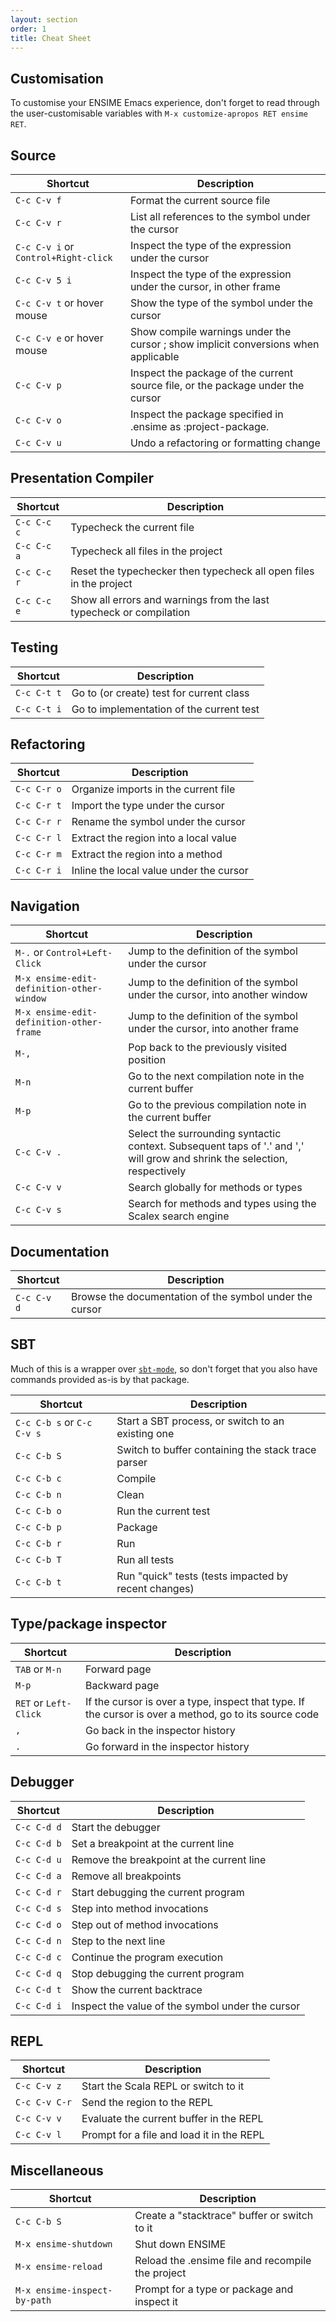 ```yaml
---
layout: section
order: 1
title: Cheat Sheet
---
```


## Customisation

To customise your ENSIME Emacs experience, don't forget to read through the user-customisable variables with `M-x customize-apropos RET ensime RET`.

## Source

| Shortcut    | Description |
|-------------|-------------|
| `C-c C-v f` | Format the current source file |
| `C-c C-v r` | List all references to the symbol under the cursor |
| `C-c C-v i` or `Control+Right-click` | Inspect the type of the expression under the cursor |
| `C-c C-v 5 i` | Inspect the type of the expression under the cursor, in other frame |
| `C-c C-v t` or hover mouse | Show the type of the symbol under the cursor |
| `C-c C-v e` or hover mouse | Show compile warnings under the cursor ; show implicit conversions when applicable |
| `C-c C-v p` | Inspect the package of the current source file, or the package under the cursor |
| `C-c C-v o` | Inspect the package specified in .ensime as :project-package. |
| `C-c C-v u` | Undo a refactoring or formatting change |

## Presentation Compiler

| Shortcut    | Description |
|-------------|-------------|
| `C-c C-c c` | Typecheck the current file |
| `C-c C-c a` | Typecheck all files in the project |
| `C-c C-c r` | Reset the typechecker then typecheck all open files in the project |
| `C-c C-c e` | Show all errors and warnings from the last typecheck or compilation |


## Testing

| Shortcut    | Description |
|-------------|-------------|
| `C-c C-t t` | Go to (or create) test for current class |
| `C-c C-t i` | Go to implementation of the current test |

## Refactoring

| Shortcut    | Description |
|-------------|-------------|
| `C-c C-r o` | Organize imports in the current file |
| `C-c C-r t` | Import the type under the cursor |
| `C-c C-r r` | Rename the symbol under the cursor |
| `C-c C-r l` | Extract the region into a local value |
| `C-c C-r m` | Extract the region into a method |
| `C-c C-r i` | Inline the local value under the cursor |

## Navigation

| Shortcut    | Description |
|-------------|-------------|
| `M-.` or `Control+Left-Click` | Jump to the definition of the symbol under the cursor |
| `M-x ensime-edit-definition-other-window` | Jump to the definition of the symbol under the cursor, into another window |
| `M-x ensime-edit-definition-other-frame` | Jump to the definition of the symbol under the cursor, into another frame |
| `M-,` | Pop back to the previously visited position |
| `M-n` | Go to the next compilation note in the current buffer |
| `M-p` | Go to the previous compilation note in the current buffer |
| `C-c C-v .` | Select the surrounding syntactic context. Subsequent taps of '.' and ',' will grow and shrink the selection, respectively |
| `C-c C-v v` | Search globally for methods or types |
| `C-c C-v s` | Search for methods and types using the Scalex search engine |

## Documentation

| Shortcut    | Description |
|-------------|-------------|
| `C-c C-v d` | Browse the documentation of the symbol under the cursor |

## SBT

Much of this is a wrapper over [`sbt-mode`](https://github.com/hvesalai/sbt-mode), so don't forget that you also have commands provided as-is by that package.

| Shortcut    | Description |
|-------------|-------------|
| `C-c C-b s` or `C-c C-v s` | Start a SBT process, or switch to an existing one |
| `C-c C-b S` | Switch to buffer containing the stack trace parser |
| `C-c C-b c` | Compile |
| `C-c C-b n` | Clean |
| `C-c C-b o` | Run the current test |
| `C-c C-b p` | Package |
| `C-c C-b r` | Run |
| `C-c C-b T` | Run all tests |
| `C-c C-b t` | Run "quick" tests (tests impacted by recent changes) |

## Type/package inspector

| Shortcut    | Description |
|-------------|-------------|
| `TAB` or `M-n` | Forward page |
| `M-p` | Backward page |
| `RET` or `Left-Click` | If the cursor is over a type, inspect that type. If the cursor is over a method, go to its source code |
| `,` | Go back in the inspector history|
| `.` | Go forward in the inspector history|

## Debugger

| Shortcut    | Description |
|-------------|-------------|
| `C-c C-d d` | Start the debugger |
| `C-c C-d b` | Set a breakpoint at the current line |
| `C-c C-d u` | Remove the breakpoint at the current line |
| `C-c C-d a` | Remove all breakpoints |
| `C-c C-d r` | Start debugging the current program |
| `C-c C-d s` | Step into method invocations |
| `C-c C-d o` | Step out of method invocations |
| `C-c C-d n` | Step to the next line |
| `C-c C-d c` | Continue the program execution |
| `C-c C-d q` | Stop debugging the current program |
| `C-c C-d t` | Show the current backtrace |
| `C-c C-d i` | Inspect the value of the symbol under the cursor |

## REPL

| Shortcut    | Description |
|-------------|-------------|
| `C-c C-v z` | Start the Scala REPL or switch to it |
| `C-c C-v C-r` | Send the region to the REPL |
| `C-c C-v v` | Evaluate the current buffer in the REPL |
| `C-c C-v l` | Prompt for a file and load it in the REPL |

## Miscellaneous

| Shortcut    | Description |
|-------------|-------------|
| `C-c C-b S` | Create a "stacktrace" buffer or switch to it |
| `M-x ensime-shutdown` | Shut down ENSIME |
| `M-x ensime-reload` | Reload the .ensime file and recompile the project |
| `M-x ensime-inspect-by-path` | Prompt for a type or package and inspect it |

